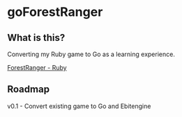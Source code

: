# goForestRanger

## What is this?
Converting my Ruby game to Go as a learning experience.

[ForestRanger - Ruby](https://github.com/jlplummer/ForestRanger)

## Roadmap
v0.1 - Convert existing game to Go and Ebitengine
